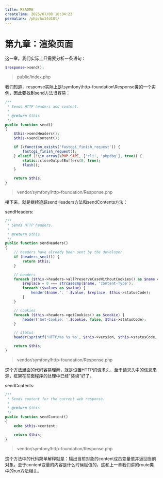 ```yaml
---
title: README
createTime: 2025/07/08 10:34:23
permalink: /php/hw34d18t/
---
```

# 第九章：渲染页面

这一章，我们实际上只需要分析一条语句：

```php
$response->send();
```

> public/index.php

我们知道，response实际上是\symfony\http-foundation\Response类的一个实例，因此要找到send方法很容易：

```php
/**
 * Sends HTTP headers and content.
 *
 * @return $this
 */
public function send()
{
	$this->sendHeaders();
	$this->sendContent();

	if (\function_exists('fastcgi_finish_request')) {
		fastcgi_finish_request();
	} elseif (!\in_array(\PHP_SAPI, ['cli', 'phpdbg'], true)) {
		static::closeOutputBuffers(0, true);
		flush();
	}

	return $this;
}
```

> vendor/symfony/http-foundation/Response.php

接下来，就是继续追踪sendHeaders方法和sendContents方法：

sendHeaders:

```php
/**
 * Sends HTTP headers.
 *
 * @return $this
 */
public function sendHeaders()
{
	// headers have already been sent by the developer
	if (headers_sent()) {
		return $this;
	}

	// headers
	foreach ($this->headers->allPreserveCaseWithoutCookies() as $name => $values) {
		$replace = 0 === strcasecmp($name, 'Content-Type');
		foreach ($values as $value) {
			header($name.': '.$value, $replace, $this->statusCode);
		}
	}

	// cookies
	foreach ($this->headers->getCookies() as $cookie) {
		header('Set-Cookie: '.$cookie, false, $this->statusCode);
	}

	// status
	header(sprintf('HTTP/%s %s %s', $this->version, $this->statusCode, $this->statusText), true, $this->statusCode);

	return $this;
}
```

> vendor/symfony/http-foundation/Response.php

这个方法里面的代码容易理解，就是设置HTTP的请求头，至于请求头中的信息来源，框架在前面程序的处理中已经"装填"好了。

sendContents:

```php
/**
 * Sends content for the current web response.
 *
 * @return $this
 */
public function sendContent()
{
	echo $this->content;

	return $this;
}
```

> vendor/symfony/http-foundation/Response.php

这个方法中的代码简单解释就是：输出当前对象的content成员变量值并返回当前对象。至于content变量的内容是什么时候赋值的，这和上一章我们讲的route类中的run方法相关。

